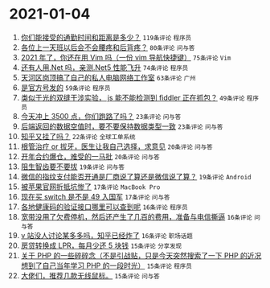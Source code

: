 # 2021-01-04

1. [你们能接受的通勤时间和距离是多少？](https://www.v2ex.com/t/741512) `119条评论` `程序员`
1. [各位上一天班以后会不会腰疼和后背疼？](https://www.v2ex.com/t/741348) `80条评论` `问与答`
1. [2021 年了，你还在用 Vim 吗（一份 vim 导航快捷键）](https://www.v2ex.com/t/741463) `75条评论` `Vim`
1. [还有人用.Net 吗，亲测.Net5 性能飞升](https://www.v2ex.com/t/741550) `74条评论` `程序员`
1. [天河区岗顶搞了自己的私人电脑网络工作室](https://www.v2ex.com/t/741438) `63条评论` `广州`
1. [是官方号发的](https://www.v2ex.com/t/741630) `59条评论` `程序员`
1. [类似于光的双缝干涉实验， js 能不能检测到 fiddler 正在抓包？](https://www.v2ex.com/t/741356) `49条评论` `程序员`
1. [今天冲上 3500 点，你们跑路了吗？](https://www.v2ex.com/t/741530) `23条评论` `问与答`
1. [后端返回的数据空值时，要不要保持数据类型一致](https://www.v2ex.com/t/741415) `23条评论` `问与答`
1. [知乎又挂了吗？](https://www.v2ex.com/t/741583) `22条评论` `全球工单系统`
1. [根管治疗 or 拔牙，医生让我自己选择，求意见](https://www.v2ex.com/t/741483) `20条评论` `问与答`
1. [开年合约爆仓，难受的一马批](https://www.v2ex.com/t/741436) `20条评论` `问与答`
1. [阻生智齿要不要拔](https://www.v2ex.com/t/741527) `19条评论` `问与答`
1. [微信的指纹支付能否开通是厂商说了算还是微信说了算？](https://www.v2ex.com/t/741432) `19条评论` `Android`
1. [被苹果官网折抵坑惨了](https://www.v2ex.com/t/741452) `17条评论` `MacBook Pro`
1. [现在买 switch 是不是 49 入国军](https://www.v2ex.com/t/741420) `17条评论` `问与答`
1. [各地健康码的验证接口哪里可以查到呢](https://www.v2ex.com/t/741540) `16条评论` `程序员`
1. [宽带没用了欠费停机，然后还产生了几百的费用，准备与电信撕逼](https://www.v2ex.com/t/741449) `16条评论` `问与答`
1. [v 站没人讨论某多多吗，知乎已经炸了](https://www.v2ex.com/t/741417) `16条评论` `职场话题`
1. [房贷转换成 LPR，每月少还 5 块钱](https://www.v2ex.com/t/741585) `15条评论` `分享发现`
1. [关于 PHP 的一些碎碎念（不是引战贴，只是今天突然搜索了一下 PHP 的近况想到了自己当年学习 PHP 的一段时光）](https://www.v2ex.com/t/741578) `15条评论` `程序员`
1. [大佬们，推荐几款无线鼠标。](https://www.v2ex.com/t/741517) `15条评论` `问与答`
